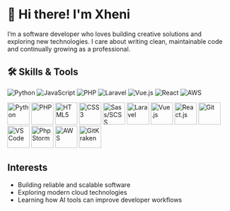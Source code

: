 # 👋 Hi there! I'm Xheni

I’m a software developer who loves building creative solutions and exploring new technologies. I care about writing clean, maintainable code and continually growing as a professional.

## 🛠️ Skills & Tools

![Python](https://img.shields.io/badge/Python-3776AB?style=for-the-badge&logo=python&logoColor=white)
![JavaScript](https://img.shields.io/badge/JavaScript-F7DF1E?style=for-the-badge&logo=javascript&logoColor=black)
![PHP](https://img.shields.io/badge/PHP-777BB4?style=for-the-badge&logo=php&logoColor=white)
![Laravel](https://img.shields.io/badge/Laravel-FF2D20?style=for-the-badge&logo=laravel&logoColor=white)
![Vue.js](https://img.shields.io/badge/Vue.js-4FC08D?style=for-the-badge&logo=vue.js&logoColor=white)
![React](https://img.shields.io/badge/React-20232A?style=for-the-badge&logo=react&logoColor=61DAFB)
![AWS](https://img.shields.io/badge/AWS-FF9900?style=for-the-badge&logo=amazon-aws&logoColor=white)


<p align="left">
  <!-- Languages -->
  <img src="https://cdn.jsdelivr.net/gh/devicons/devicon/icons/python/python-original.svg" alt="Python" width="50" />
  <img src="https://cdn.jsdelivr.net/gh/devicons/devicon/icons/php/php-original.svg" alt="PHP" width="50" />
  <img src="https://cdn.jsdelivr.net/gh/devicons/devicon/icons/html5/html5-original.svg" alt="HTML5" width="50"/>
  <img src="https://cdn.jsdelivr.net/gh/devicons/devicon/icons/css3/css3-original.svg" alt="CSS3" width="50"/>
  <img src="https://cdn.jsdelivr.net/gh/devicons/devicon/icons/sass/sass-original.svg" alt="Sass/SCSS" width="50"/>

  <!-- Frameworks -->
  <img src="https://cdn.jsdelivr.net/gh/devicons/devicon/icons/laravel/laravel-plain-wordmark.svg" alt="Laravel" width="50"/>
  <img src="https://cdn.jsdelivr.net/gh/devicons/devicon/icons/vuejs/vuejs-original.svg" alt="Vue.js" width="50"/>
  <img src="https://cdn.jsdelivr.net/gh/devicons/devicon/icons/react/react-original.svg" alt="React.js" width="50"/>

  <!-- Tools -->
  <img src="https://cdn.jsdelivr.net/gh/devicons/devicon/icons/git/git-original.svg" alt="Git" width="50"/>
  <img src="https://cdn.jsdelivr.net/gh/devicons/devicon/icons/vscode/vscode-original.svg" alt="VS Code" width="50"/>
  <img src="https://cdn.jsdelivr.net/gh/devicons/devicon/icons/phpstorm/phpstorm-original.svg" alt="PhpStorm" width="50"/>

  <!-- AWS -->
  <img src="https://cdn.jsdelivr.net/gh/devicons/devicon/icons/amazonwebservices/amazonwebservices-original.svg" alt="AWS" width="50"/>

  <!-- GitKraken -->
  <img src="https://raw.githubusercontent.com/gilbarbara/logos/main/logos/gitkraken.svg" alt="GitKraken" width="50"/>
</p>

## Interests

- Building reliable and scalable software
- Exploring modern cloud technologies
- Learning how AI tools can improve developer workflows



<!---
Xhentila/Xhentila is a ✨ special ✨ repository because its `README.md` (this file) appears on your GitHub profile.
You can click the Preview link to take a look at your changes.
--->

